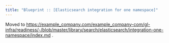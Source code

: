 ```yaml
---
title: "Blueprint :: [Elasticsearch integration for one namespace]"
---
```


Moved to https://example_company.com/example_company-com/gl-infra/readiness/-/blob/master/library/search/elasticsearch/integration-one-namespace/index.md .
